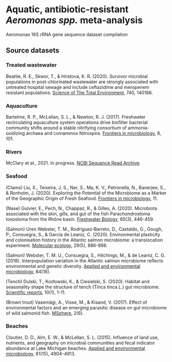 # Aquatic, antibiotic-resistant <i>Aeromonas spp.</i> meta-analysis
Aeromonas 16S rRNA gene sequence dataset compilation


## Source datasets

### Treated wastewater

Beattie, R. E., Skwor, T., & Hristova, K. R. (2020). Survivor microbial populations in post-chlorinated wastewater are strongly associated with untreated hospital sewage and include ceftazidime and meropenem resistant populations. [Science of The Total Environment](https://www.sciencedirect.com/science/article/pii/S0048969720337074?casa_token=iv1F7xNgfiAAAAAA:gU5u_5YeFvghDMprAboJJppcGjHLi0bVumTizm2T97Y8S42JHilexx9VlJ6_P27r4RPf_nbPoQ), 740, 140186.


### Aquaculture

Bartelme, R. P., McLellan, S. L., & Newton, R. J. (2017). Freshwater recirculating aquaculture system operations drive biofilter bacterial community shifts around a stable nitrifying consortium of ammonia-oxidizing archaea and comammox Nitrospira. [Frontiers in microbiology](https://www.frontiersin.org/articles/10.3389/fmicb.2017.00101/full), 8, 101.


### Rivers

McClary et al., 2021. In progress. [NCBI Sequence Read Archive](https://www.ncbi.nlm.nih.gov/bioproject/665728).



### Seafood

(Clams) Liu, X., Teixeira, J. S., Ner, S., Ma, K. V., Petronella, N., Banerjee, S., & Ronholm, J. (2020). Exploring the Potential of the Microbiome as a Marker of the Geographic Origin of Fresh Seafood. [Frontiers in microbiology](https://www.frontiersin.org/articles/10.3389/fmicb.2020.00696/full), 11.

(Nase) Guivier, E., Pech, N., Chappaz, R., & Gilles, A. (2020). Microbiota associated with the skin, gills, and gut of the fish Parachondrostoma toxostoma from the Rhône basin. [Freshwater Biology](https://onlinelibrary.wiley.com/doi/abs/10.1111/fwb.13437), 65(3), 446-459.

(Salmon) Uren Webster, T. M., Rodriguez‐Barreto, D., Castaldo, G., Gough, P., Consuegra, S., & Garcia de Leaniz, C. (2020). Environmental plasticity and colonisation history in the Atlantic salmon microbiome: a translocation experiment. [Molecular ecology](https://www.ncbi.nlm.nih.gov/pmc/articles/PMC7078932/), 29(5), 886-898.

(Salmon) Webster, T. M. U., Consuegra, S., Hitchings, M., & de Leaniz, C. G. (2018). Interpopulation variation in the Atlantic salmon microbiome reflects environmental and genetic diversity. [Applied and environmental microbiology](https://aem.asm.org/content/84/16/e00691-18), 84(16).

(Tench) Dulski, T., Kozłowski, K., & Ciesielski, S. (2020). Habitat and seasonality shape the structure of tench (Tinca tinca L.) gut microbiome. [Scientific reports](https://www.ncbi.nlm.nih.gov/pmc/articles/PMC7064478/), 10(1), 1-11.

(Brown trout) Vasemägi, A., Visse, M., & Kisand, V. (2017). Effect of environmental factors and an emerging parasitic disease on gut microbiome of wild salmonid fish. [MSphere](https://msphere.asm.org/content/2/6/e00418-17), 2(6).



### Beaches


Cloutier, D. D., Alm, E. W., & McLellan, S. L. (2015). Influence of land use, nutrients, and geography on microbial communities and fecal indicator abundance at Lake Michigan beaches. [Applied and environmental microbiology](https://aem.asm.org/content/81/15/4904.short), 81(15), 4904-4913.
